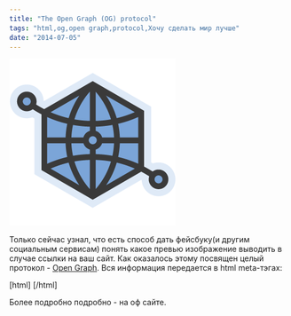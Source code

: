 ```yaml
---
title: "The Open Graph (OG) protocol"
tags: "html,og,open graph,protocol,Хочу сделать мир лучше"
date: "2014-07-05"
---
```


[![](images/logo.png "logo open graph")](http://ogp.me/)

Только сейчас узнал, что есть способ дать фейсбуку(и другим социальным сервисам) понять какое превью изображение выводить в случае ссылки на ваш сайт. Как оказалось этому посвящен целый протокол - [Open Graph](http://ogp.me/). Вся информация передается в html meta-тэгах:

\[html\] <meta property="og:title" content="The Rock" /> <meta property="og:type" content="video.movie" /> <meta property="og:url" content="http://www.imdb.com/title/tt0117500/" /> <meta property="og:image" content="http://ia.media-imdb.com/images/rock.jpg" /> \[/html\]

Более подробно подробно - на оф сайте.

